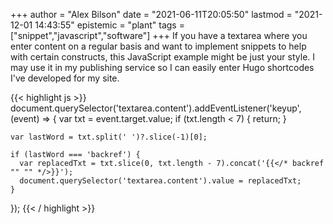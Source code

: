 +++
author = "Alex Bilson"
date = "2021-06-11T20:05:50"
lastmod = "2021-12-01 14:43:55"
epistemic = "plant"
tags = ["snippet","javascript","software"]
+++
If you have a textarea where you enter content on a regular basis and want to implement snippets to help with certain constructs, this JavaScript example might be just your style. I may use it in my publishing service so I can easily enter Hugo shortcodes I've developed for my site.

{{< highlight js >}}
document.querySelector('textarea.content').addEventListener('keyup',
  (event) => {
    var txt = event.target.value;
    if (txt.length < 7) { return; }

    var lastWord = txt.split(' ')?.slice(-1)[0];

    if (lastWord === 'backref') {
      var replacedTxt = txt.slice(0, txt.length - 7).concat('{{</* backref "" "" */>}}');
      document.querySelector('textarea.content').value = replacedTxt;
    }
  });
{{< / highlight >}}

